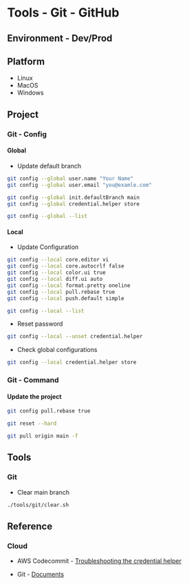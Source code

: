 # Tools - Git - GitHub

## Environment - Dev/Prod

## Platform

* Linux
* MacOS
* Windows

## Project

### Git - Config

#### Global

* Update default branch

```bash
git config --global user.name "Your Name"
git config --global user.email "you@examle.com"

git config --global init.defaultBranch main
git config --global credential.helper store

git config --global --list
```

#### Local

* Update Configuration

```bash
git config --local core.editor vi
git config --local core.autocrlf false
git config --local color.ui true
git config --local diff.ui auto
git config --local format.pretty oneline
git config --local pull.rebase true
git config --local push.default simple

git config --local --list
```

* Reset password

```bash
git config --local --unset credential.helper
```

* Check global configurations

```bash
git config --local credential.helper store
```

### Git - Command

#### Update the project

```bash
git config pull.rebase true

git reset --hard

git pull origin main -f
```

## Tools

### Git

* Clear main branch

```bash
./tools/git/clear.sh
```

## Reference

### Cloud

* AWS Codecommit - [Troubleshooting the credential helper](https://docs.aws.amazon.com/codecommit/latest/userguide/troubleshooting-ch.html)

* Git            - [Documents](https://git-scm.com/)
